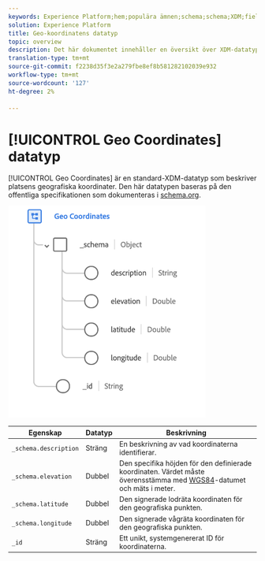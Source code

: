 ```yaml
---
keywords: Experience Platform;hem;populära ämnen;schema;schema;XDM;fields;schemas;schemas;scheman;geo;koordinater;datatyp;datatyp;datatyp;
solution: Experience Platform
title: Geo-koordinatens datatyp
topic: overview
description: Det här dokumentet innehåller en översikt över XDM-datatypen Geo Coordinates.
translation-type: tm+mt
source-git-commit: f2238d35f3e2a279fbe8ef8b581282102039e932
workflow-type: tm+mt
source-wordcount: '127'
ht-degree: 2%

---
```



# [!UICONTROL Geo Coordinates] datatyp

[!UICONTROL Geo Coordinates] är en standard-XDM-datatyp som beskriver platsens geografiska koordinater. Den här datatypen baseras på den offentliga specifikationen som dokumenteras i [schema.org](https://schema.org/GeoCoordinates).

<img src="../images/data-types/geo-coordinates.png" width="400" /><br />

| Egenskap | Datatyp | Beskrivning |
| --- | --- | --- |
| `_schema.description` | Sträng | En beskrivning av vad koordinaterna identifierar. |
| `_schema.elevation` | Dubbel | Den specifika höjden för den definierade koordinaten. Värdet måste överensstämma med [WGS84](http://gisgeography.com/wgs84-world-geodetic-system/)-datumet och mäts i meter. |
| `_schema.latitude` | Dubbel | Den signerade lodräta koordinaten för den geografiska punkten. |
| `_schema.longitude` | Dubbel | Den signerade vågräta koordinaten för den geografiska punkten. |
| `_id` | Sträng | Ett unikt, systemgenererat ID för koordinaterna. |
